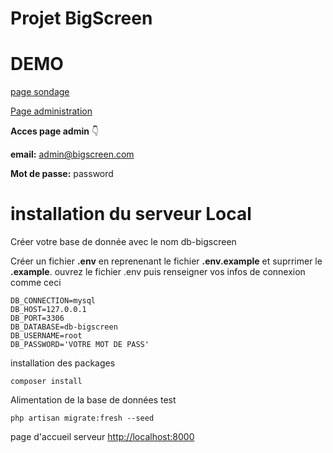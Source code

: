 # Projet BigScreen 

# DEMO

[page sondage](https://projet-bigscreen.website)

[Page administration](https://projet-bigscreen.website/administration/login)

**Acces page admin**  👇

 **email:** admin@bigscreen.com

**Mot de passe:** password 




# installation du serveur Local

Créer votre base de donnée avec le nom db-bigscreen

Créer un fichier **.env** en reprenenant le fichier **.env.example** et suprrimer le **.example**. 
ouvrez le fichier .env puis renseigner vos infos de connexion 
comme ceci

```
DB_CONNECTION=mysql
DB_HOST=127.0.0.1
DB_PORT=3306
DB_DATABASE=db-bigscreen
DB_USERNAME=root
DB_PASSWORD='VOTRE MOT DE PASS'

```


installation des packages

```
composer install

```

Alimentation de la base de données test

```
php artisan migrate:fresh --seed

```

page d'accueil serveur [http://localhost:8000](http://localhost:8000)
